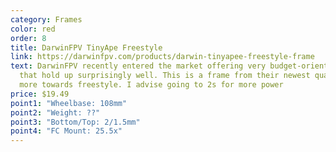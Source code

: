 ```yaml
---
category: Frames
color: red
order: 8
title: DarwinFPV TinyApe Freestyle
link: https://darwinfpv.com/products/darwin-tinyapee-freestyle-frame
text: DarwinFPV recently entered the market offering very budget-oriented quads,
  that hold up surprisingly well. This is a frame from their newest quad, aimed
  more towards freestyle. I advise going to 2s for more power
price: $19.49
point1: "Wheelbase: 108mm"
point2: "Weight: ??"
point3: "Bottom/Top: 2/1.5mm"
point4: "FC Mount: 25.5x"
---
```

